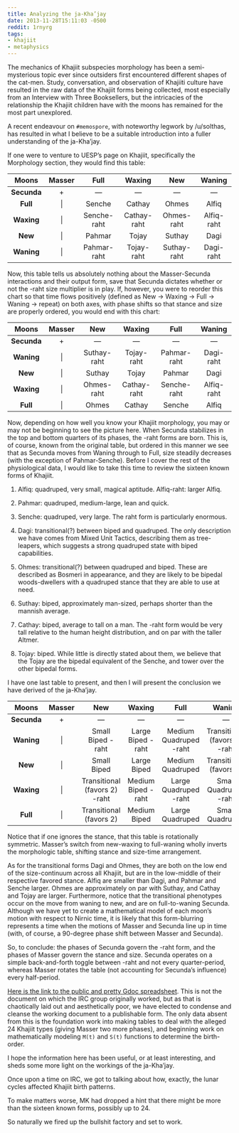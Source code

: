 ```yaml
---
title: Analyzing the ja-Kha’jay
date: 2013-11-28T15:11:03 -0500
reddit: 1rnyrg
tags:
- khajiit
- metaphysics
---
```


The mechanics of Khajiit subspecies morphology has been a semi-mysterious topic
ever since outsiders first encountered different shapes of the cat-men. Study,
conversation, and observation of Khajiiti culture have resulted in the raw data
of the Khajiit forms being collected, most especially from an Interview with
Three Booksellers, but the intricacies of the relationship the Khajiit children
have with the moons has remained for the most part unexplored.

A recent endeavour on `#memospore`, with noteworthy legwork by /u/solthas, has
resulted in what I believe to be a suitable introduction into a fuller
understanding of the ja-Kha’jay.

If one were to venture to UESP’s page on Khajiit, specifically the Morphology
section, they would find this table:

|Moons      |Masser|Full       |Waxing     |New        |Waning    |
|:---------:|:----:|:---------:|:---------:|:---------:|:--------:|
|**Secunda**|+     |—          |—          |—          |—         |
|**Full**   |\|    |Senche     |Cathay     |Ohmes      |Alfiq     |
|**Waxing** |\|    |Senche-raht|Cathay-raht|Ohmes-raht |Alfiq-raht|
|**New**    |\|    |Pahmar     |Tojay      |Suthay     |Dagi      |
|**Waning** |\|    |Pahmar-raht|Tojay-raht |Suthay-raht|Dagi-raht |

Now, this table tells us absolutely nothing about the Masser-Secunda
interactions and their output form, save that Secunda dictates whether or not
the -raht size multiplier is in play. If, however, you were to reorder this
chart so that time flows positively (defined as New → Waxing → Full → Waning →
repeat) on both axes, with phase shifts so that stance and size are properly
ordered, you would end with this chart:

|Moons      |Masser|New        |Waxing     |Full       |Waning    |
|:---------:|:----:|:---------:|:---------:|:---------:|:--------:|
|**Secunda**|+     |—          |—          |—          |—         |
|**Waning** |\|    |Suthay-raht|Tojay-raht |Pahmar-raht|Dagi-raht |
|**New**    |\|    |Suthay     |Tojay      |Pahmar     |Dagi      |
|**Waxing** |\|    |Ohmes-raht |Cathay-raht|Senche-raht|Alfiq-raht|
|**Full**   |\|    |Ohmes      |Cathay     |Senche     |Alfiq     |

Now, depending on how well you know your Khajiit morphology, you may or may not
be beginning to see the picture here. When Secunda stabilizes in the top and
bottom quarters of its phases, the -raht forms are born. This is, of course,
known from the original table, but ordered in this manner we see that as Secunda
moves from Waning through to Full, size steadily decreases (with the exception
of Pahmar-Senche). Before I cover the rest of the physiological data, I would
like to take this time to review the sixteen known forms of Khajiit.

1. Alfiq: quadruped, very small, magical aptitude. Alfiq-raht: larger Alfiq.

2. Pahmar: quadruped, medium-large, lean and quick.

3. Senche: quadruped, very large. The raht form is particularly enormous.

4. Dagi: transitional(?) between biped and quadruped. The only description we
   have comes from Mixed Unit Tactics, describing them as tree-leapers, which
   suggests a strong quadruped state with biped capabilities.

5. Ohmes: transitional(?) between quadruped and biped. These are described as
   Bosmeri in appearance, and they are likely to be bipedal woods-dwellers with
   a quadruped stance that they are able to use at need.

6. Suthay: biped, approximately man-sized, perhaps shorter than the mannish
   average.

7. Cathay: biped, average to tall on a man. The -raht form would be very tall
   relative to the human height distribution, and on par with the taller Altmer.

8. Tojay: biped. While little is directly stated about them, we believe that the
   Tojay are the bipedal equivalent of the Senche, and tower over the other
   bipedal forms.

I have one last table to present, and then I will present the conclusion we have
derived of the ja-Kha’jay.

|Moons      |Masser|New                          |Waxing            |Full                  |Waning                       |
|:---------:|:----:|:---------------------------:|:----------------:|:--------------------:|:---------------------------:|
|**Secunda**|+     |—                            |—                 |—                     |—                            |
|**Waning** |\|    |Small Biped -raht            |Large Biped -raht |Medium Quadruped -raht|Transitional (favors 4) -raht|
|**New**    |\|    |Small Biped                  |Large Biped       |Medium Quadruped      |Transitional (favors 4)      |
|**Waxing** |\|    |Transitional (favors 2) -raht|Medium Biped -raht|Large Quadruped -raht |Small Quadruped -raht        |
|**Full**   |\|    |Transitional (favors 2)      |Medium Biped      |Large Quadruped       |Small Quadruped              |

Notice that if one ignores the stance, that this table is rotationally
symmetric. Masser’s switch from new-waxing to full-waning wholly inverts the
morphologic table, shifting stance and size-time arrangement.

As for the transitional forms Dagi and Ohmes, they are both on the low end of
the size-continuum across all Khajiit, but are in the low-middle of their
respective favored stance. Alfiq are smaller than Dagi, and Pahmar and Senche
larger. Ohmes are approximately on par with Suthay, and Cathay and Tojay are
larger. Furthermore, notice that the transitional phenotypes occur on the move
from waning to new, and are on full-to-waning Secunda. Although we have yet to
create a mathematical model of each moon’s motion with respect to Nirnic time,
it is likely that this form-blurring represents a time when the motions of
Masser and Secunda line up in time (with, of course, a 90-degree phase shift
between Masser and Secunda).

So, to conclude: the phases of Secunda govern the -raht form, and the phases of
Masser govern the stance and size. Secunda operates on a simple back-and-forth
toggle between -raht and not every quarter-period, whereas Masser rotates the
table (not accounting for Secunda’s influence) every half-period.

[Here is the link to the public and pretty Gdoc spreadsheet][gdoc]. This is not
the document on which the IRC group originally worked, but as that is
chaotically laid out and aesthetically poor, we have elected to condense and
cleanse the working document to a publishable form. The only data absent from
this is the foundation work into making tables to deal with the alleged 24
Khajiit types (giving Masser two more phases), and beginning work on
mathematically modeling `M(t)` and `S(t)` functions to determine the
birth-order.

I hope the information here has been useful, or at least interesting, and sheds
some more light on the workings of the ja-Kha’jay.

[gdoc]: https://drive.google.com/file/d/0B1y-sXRShwzjc2pjTEFIcGFJMGM/edit?usp=sharing

<aside markdown="block" id="about-text">
Once upon a time on IRC, we got to talking about how, exactly, the lunar cycles
affected Khajiit birth patterns.

To make matters worse, MK had dropped a hint that there might be more than the
sixteen known forms, possibly up to 24.

So naturally we fired up the bullshit factory and set to work.
</aside>

